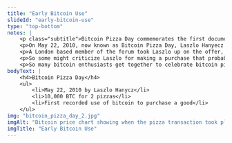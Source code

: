 ```yaml
--- 
title: "Early Bitcoin Use"
slideId: "early-bitcoin-use"
type: "top-bottom"
notes: | 
    <p class="subtitle">Bitcoin Pizza Day commemorates the first documented purchase of a physical good using bitcoin. </p>
    <p>On May 22, 2010, now known as Bitcoin Pizza Day, Laszlo Hanyecz agreed to pay 10,000 Bitcoins for two delivered Papa John&apos;s pizzas. Organized on bitcointalk forum, the Florida man reached out for help. &quot;I&apos;ll pay 10,000 bitcoins for a couple of pizzas.. like maybe 2 large ones so I have some left over for the next day,&quot; Hanyecz wrote.</p>
    <p>A London based member of the forum took Laszlo up on the offer, which was a fairly savvy move even at the time, considering that 10k Bitcoin amounted to 41$ dollars and the pizza purchase cost just 25$, instantly turning this user a modest profit.</p>
    <p>So some might criticize Laszlo for making a purchase that probably doesn&apos;t look so hot in hindsight, considering the amount of Bitcoin he paid for two pizzas totaling 25$ is now worth $80,000,000. But Laszlo himself doesn&apos;t regret the purchase: He stated &quot;It wasn&apos;t like Bitcoins had any value back then, so the idea of trading them for a pizza was incredibly cool,&quot; Hanyecz told the NY Times. </p>
    <p>So many bitcoin enthusiasts get together to celebrate bitcoin pizza day by doing two of the things they love, eating pizza, and talking bitcoin.</p>
bodyText: | 
    <h4>Bitcoin Pizza Day</h4>
    <ul>
        <li>May 22, 2010 by Laszlo Hanycz</li>
        <li>10,000 BTC for 2 pizzas</li>
        <li>First recorded use of bitcoin to purchase a good</li>
    </ul>
img: "bitcoin_pizza_day_2.jpg"
imgAlt: "Bitcoin price chart showing when the pizza transaction took place" 
imgTitle: "Early Bitcoin Use"
---
```

